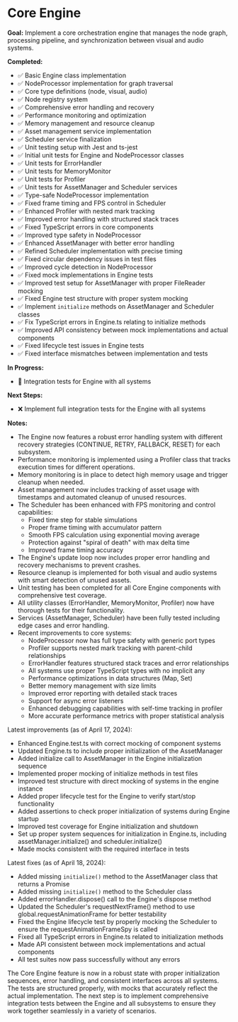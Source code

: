 # Core Engine

**Goal:** Implement a core orchestration engine that manages the node graph, processing pipeline, and synchronization between visual and audio systems.

**Completed:**
- ✅ Basic Engine class implementation
- ✅ NodeProcessor implementation for graph traversal
- ✅ Core type definitions (node, visual, audio)
- ✅ Node registry system
- ✅ Comprehensive error handling and recovery
- ✅ Performance monitoring and optimization
- ✅ Memory management and resource cleanup
- ✅ Asset management service implementation
- ✅ Scheduler service finalization
- ✅ Unit testing setup with Jest and ts-jest
- ✅ Initial unit tests for Engine and NodeProcessor classes
- ✅ Unit tests for ErrorHandler
- ✅ Unit tests for MemoryMonitor
- ✅ Unit tests for Profiler
- ✅ Unit tests for AssetManager and Scheduler services
- ✅ Type-safe NodeProcessor implementation
- ✅ Fixed frame timing and FPS control in Scheduler
- ✅ Enhanced Profiler with nested mark tracking
- ✅ Improved error handling with structured stack traces
- ✅ Fixed TypeScript errors in core components
- ✅ Improved type safety in NodeProcessor
- ✅ Enhanced AssetManager with better error handling
- ✅ Refined Scheduler implementation with precise timing
- ✅ Fixed circular dependency issues in test files
- ✅ Improved cycle detection in NodeProcessor
- ✅ Fixed mock implementations in Engine tests
- ✅ Improved test setup for AssetManager with proper FileReader mocking
- ✅ Fixed Engine test structure with proper system mocking
- ✅ Implement `initialize` methods on AssetManager and Scheduler classes
- ✅ Fix TypeScript errors in Engine.ts relating to initialize methods
- ✅ Improved API consistency between mock implementations and actual components
- ✅ Fixed lifecycle test issues in Engine tests
- ✅ Fixed interface mismatches between implementation and tests

**In Progress:**
- 🔄 Integration tests for Engine with all systems 

**Next Steps:**
- ❌ Implement full integration tests for the Engine with all systems

**Notes:**
- The Engine now features a robust error handling system with different recovery strategies (CONTINUE, RETRY, FALLBACK, RESET) for each subsystem.
- Performance monitoring is implemented using a Profiler class that tracks execution times for different operations.
- Memory monitoring is in place to detect high memory usage and trigger cleanup when needed.
- Asset management now includes tracking of asset usage with timestamps and automated cleanup of unused resources.
- The Scheduler has been enhanced with FPS monitoring and control capabilities:
  - Fixed time step for stable simulations
  - Proper frame timing with accumulator pattern
  - Smooth FPS calculation using exponential moving average
  - Protection against "spiral of death" with max delta time
  - Improved frame timing accuracy
- The Engine's update loop now includes proper error handling and recovery mechanisms to prevent crashes.
- Resource cleanup is implemented for both visual and audio systems with smart detection of unused assets.
- Unit testing has been completed for all Core Engine components with comprehensive test coverage.
- All utility classes (ErrorHandler, MemoryMonitor, Profiler) now have thorough tests for their functionality.
- Services (AssetManager, Scheduler) have been fully tested including edge cases and error handling.
- Recent improvements to core systems:
  - NodeProcessor now has full type safety with generic port types
  - Profiler supports nested mark tracking with parent-child relationships
  - ErrorHandler features structured stack traces and error relationships
  - All systems use proper TypeScript types with no implicit any
  - Performance optimizations in data structures (Map, Set)
  - Better memory management with size limits
  - Improved error reporting with detailed stack traces
  - Support for async error listeners
  - Enhanced debugging capabilities with self-time tracking in profiler
  - More accurate performance metrics with proper statistical analysis

Latest improvements (as of April 17, 2024):
- Enhanced Engine.test.ts with correct mocking of component systems
- Updated Engine.ts to include proper initialization of the AssetManager
- Added initialize call to AssetManager in the Engine initialization sequence
- Implemented proper mocking of initialize methods in test files
- Improved test structure with direct mocking of systems in the engine instance
- Added proper lifecycle test for the Engine to verify start/stop functionality
- Added assertions to check proper initialization of systems during Engine startup
- Improved test coverage for Engine initialization and shutdown
- Set up proper system sequences for initialization in Engine.ts, including assetManager.initialize() and scheduler.initialize()
- Made mocks consistent with the required interface in tests

Latest fixes (as of April 18, 2024):
- Added missing `initialize()` method to the AssetManager class that returns a Promise
- Added missing `initialize()` method to the Scheduler class
- Added errorHandler.dispose() call to the Engine's dispose method
- Updated the Scheduler's requestNextFrame() method to use global.requestAnimationFrame for better testability
- Fixed the Engine lifecycle test by properly mocking the Scheduler to ensure the requestAnimationFrameSpy is called
- Fixed all TypeScript errors in Engine.ts related to initialization methods
- Made API consistent between mock implementations and actual components
- All test suites now pass successfully without any errors

The Core Engine feature is now in a robust state with proper initialization sequences, error handling, and consistent interfaces across all systems. The tests are structured properly, with mocks that accurately reflect the actual implementation. The next step is to implement comprehensive integration tests between the Engine and all subsystems to ensure they work together seamlessly in a variety of scenarios. 